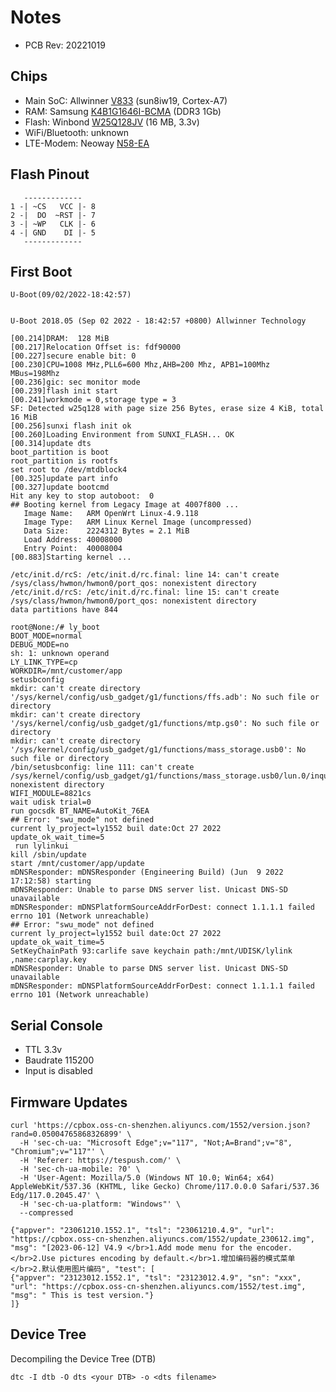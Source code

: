 # Notes

- PCB Rev: 20221019

## Chips

- Main SoC: Allwinner [V833](https://linux-sunxi.org/images/2/25/V833_V831_Datasheet_V1.1%28For_SoChip%29.pdf) (sun8iw19, Cortex-A7)
- RAM: Samsung [K4B1G1646I-BCMA](https://semiconductor.samsung.com/dram/ddr/ddr3/k4b1g1646i-bcma/) (DDR3 1Gb)
- Flash: Winbond [W25Q128JV](https://www.mouser.com/datasheet/2/949/w25q128jv_revf_03272018_plus-1489608.pdf) (16 MB, 3.3v)
- WiFi/Bluetooth: unknown
- LTE-Modem: Neoway [N58-EA](http://www.wless.ru/files/GSM/Neoway/N58/Neoway_N58_Product_Specifications_V2_4.pdf)

## Flash Pinout

```
   -------------
1 -| ~CS   VCC |- 8
2 -|  DO  ~RST |- 7
3 -| ~WP   CLK |- 6
4 -| GND    DI |- 5
   -------------
```

## First Boot

```
U-Boot(09/02/2022-18:42:57)


U-Boot 2018.05 (Sep 02 2022 - 18:42:57 +0800) Allwinner Technology

[00.214]DRAM:  128 MiB
[00.217]Relocation Offset is: fdf90000
[00.227]secure enable bit: 0
[00.230]CPU=1008 MHz,PLL6=600 Mhz,AHB=200 Mhz, APB1=100Mhz  MBus=198Mhz
[00.236]gic: sec monitor mode
[00.239]flash init start
[00.241]workmode = 0,storage type = 3
SF: Detected w25q128 with page size 256 Bytes, erase size 4 KiB, total 16 MiB
[00.256]sunxi flash init ok
[00.260]Loading Environment from SUNXI_FLASH... OK
[00.314]update dts
boot_partition is boot
root_partition is rootfs
set root to /dev/mtdblock4
[00.325]update part info
[00.327]update bootcmd
Hit any key to stop autoboot:  0 
## Booting kernel from Legacy Image at 4007f800 ...
   Image Name:   ARM OpenWrt Linux-4.9.118
   Image Type:   ARM Linux Kernel Image (uncompressed)
   Data Size:    2224312 Bytes = 2.1 MiB
   Load Address: 40008000
   Entry Point:  40008004
[00.883]Starting kernel ...

/etc/init.d/rcS: /etc/init.d/rc.final: line 14: can't create /sys/class/hwmon/hwmon0/port_qos: nonexistent directory
/etc/init.d/rcS: /etc/init.d/rc.final: line 15: can't create /sys/class/hwmon/hwmon0/port_qos: nonexistent directory
data partitions have 844

root@None:/# ly_boot
BOOT_MODE=normal
DEBUG_MODE=no
sh: 1: unknown operand
LY_LINK_TYPE=cp
WORKDIR=/mnt/customer/app
setusbconfig
mkdir: can't create directory '/sys/kernel/config/usb_gadget/g1/functions/ffs.adb': No such file or directory
mkdir: can't create directory '/sys/kernel/config/usb_gadget/g1/functions/mtp.gs0': No such file or directory
mkdir: can't create directory '/sys/kernel/config/usb_gadget/g1/functions/mass_storage.usb0': No such file or directory
/bin/setusbconfig: line 111: can't create /sys/kernel/config/usb_gadget/g1/functions/mass_storage.usb0/lun.0/inquiry_string: nonexistent directory
WIFI_MODULE=8821cs
wait udisk trial=0
run gocsdk BT_NAME=AutoKit_76EA
## Error: "swu_mode" not defined
current ly_project=ly1552 buil date:Oct 27 2022
update_ok_wait_time=5
 run lylinkui
kill /sbin/update
start /mnt/customer/app/update
mDNSResponder: mDNSResponder (Engineering Build) (Jun  9 2022 17:12:58) starting
mDNSResponder: Unable to parse DNS server list. Unicast DNS-SD unavailable
mDNSResponder: mDNSPlatformSourceAddrForDest: connect 1.1.1.1 failed errno 101 (Network unreachable)
## Error: "swu_mode" not defined
current ly_project=ly1552 buil date:Oct 27 2022
update_ok_wait_time=5
SetKeyChainPath 93:carlife save keychain path:/mnt/UDISK/lylink ,name:carplay.key
mDNSResponder: Unable to parse DNS server list. Unicast DNS-SD unavailable
mDNSResponder: mDNSPlatformSourceAddrForDest: connect 1.1.1.1 failed errno 101 (Network unreachable)
```
## Serial Console

- TTL 3.3v
- Baudrate 115200
- Input is disabled

## Firmware Updates

```
curl 'https://cpbox.oss-cn-shenzhen.aliyuncs.com/1552/version.json?rand=0.05004765868326899' \
  -H 'sec-ch-ua: "Microsoft Edge";v="117", "Not;A=Brand";v="8", "Chromium";v="117"' \
  -H 'Referer: https://tespush.com/' \
  -H 'sec-ch-ua-mobile: ?0' \
  -H 'User-Agent: Mozilla/5.0 (Windows NT 10.0; Win64; x64) AppleWebKit/537.36 (KHTML, like Gecko) Chrome/117.0.0.0 Safari/537.36 Edg/117.0.2045.47' \
  -H 'sec-ch-ua-platform: "Windows"' \
  --compressed

{"appver": "23061210.1552.1", "tsl": "23061210.4.9", "url": "https://cpbox.oss-cn-shenzhen.aliyuncs.com/1552/update_230612.img", "msg": "[2023-06-12] V4.9 </br>1.Add mode menu for the encoder.</br>2.Use pictures encoding by default.</br>1.增加编码器的模式菜单</br>2.默认使用图片编码", "test": [
{"appver": "23123012.1552.1", "tsl": "23123012.4.9", "sn": "xxx", "url": "https://cpbox.oss-cn-shenzhen.aliyuncs.com/1552/test.img", "msg": " This is test version."}
]}
```

## Device Tree

Decompiling the Device Tree (DTB)

```
dtc -I dtb -O dts <your DTB> -o <dts filename>
```

